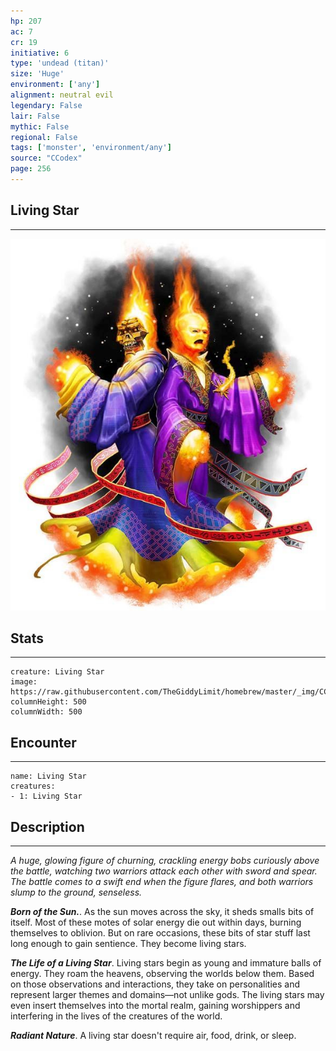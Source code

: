 ```yaml
---
hp: 207
ac: 7
cr: 19
initiative: 6
type: 'undead (titan)'    
size: 'Huge'
environment: ['any']
alignment: neutral evil
legendary: False
lair: False
mythic: False
regional: False
tags: ['monster', 'environment/any']
source: "CCodex"
page: 256
---
```


## Living Star
---

![|600](https://raw.githubusercontent.com/TheGiddyLimit/homebrew/master/_img/CCodex/Livingstar.jpg)

## Stats
---

```statblock
creature: Living Star
image: https://raw.githubusercontent.com/TheGiddyLimit/homebrew/master/_img/CCodex/livingstar_token.png
columnHeight: 500
columnWidth: 500
```

## Encounter
---

```encounter-table
name: Living Star
creatures:
- 1: Living Star
```

## Description
---
_A huge, glowing figure of churning, crackling energy bobs curiously above the battle, watching two warriors attack each other with sword and spear. The battle comes to a swift end when the figure flares, and both warriors slump to the ground, senseless._

**_Born of the Sun._**. As the sun moves across the sky, it sheds smalls bits of itself. Most of these motes of solar energy die out within days, burning themselves to oblivion. But on rare occasions, these bits of star stuff last long enough to gain sentience. They become living stars.

**_The Life of a Living Star_**. Living stars begin as young and immature balls of energy. They roam the heavens, observing the worlds below them. Based on those observations and interactions, they take on personalities and represent larger themes and domains—not unlike gods. The living stars may even insert themselves into the mortal realm, gaining worshippers and interfering in the lives of the creatures of the world.

**_Radiant Nature_**. A living star doesn't require air, food, drink, or sleep.






